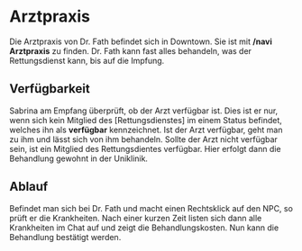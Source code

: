 # Arztpraxis

Die Arztpraxis von Dr. Fath befindet sich in Downtown. Sie ist mit **/navi Arztpraxis** zu finden. Dr. Fath kann fast alles behandeln, was der Rettungsdienst kann, bis auf die Impfung.

## Verfügbarkeit 

Sabrina am Empfang überprüft, ob der Arzt verfügbar ist. Dies ist er nur, wenn sich kein Mitglied des [Rettungsdienstes] im einem Status befindet, welches ihn als **verfügbar** kennzeichnet. Ist der Arzt verfügbar, geht man zu ihm und lässt sich von ihm behandeln. Sollte der Arzt nicht verfügbar sein, ist ein Mitglied des Rettungsdientes verfügbar. Hier erfolgt dann die Behandlung gewohnt in der Uniklinik.

## Ablauf

Befindet man sich bei Dr. Fath und macht einen Rechtsklick auf den NPC, so prüft er die Krankheiten. Nach einer kurzen Zeit listen sich dann alle Krankheiten im Chat auf und zeigt die Behandlungskosten. Nun kann die Behandlung bestätigt werden.
